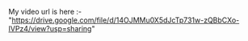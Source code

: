 My video url is here :- "https://drive.google.com/file/d/14OJMMu0X5dJcTp731w-zQBbCXo-IVPz4/view?usp=sharing"
